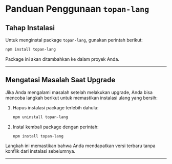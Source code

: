 # Panduan Penggunaan `topan-lang`

## Tahap Instalasi
Untuk menginstal package `topan-lang`, gunakan perintah berikut:

```bash
npm install topan-lang
```

Package ini akan ditambahkan ke dalam proyek Anda.

---

## Mengatasi Masalah Saat Upgrade
Jika Anda mengalami masalah setelah melakukan upgrade, Anda bisa mencoba langkah berikut untuk memastikan instalasi ulang yang bersih:

1. Hapus instalasi package terlebih dahulu:

    ```bash
    npm uninstall topan-lang
    ```

2. Instal kembali package dengan perintah:

    ```bash
    npm install topan-lang
    ```

Langkah ini memastikan bahwa Anda mendapatkan versi terbaru tanpa konflik dari instalasi sebelumnya.

---

